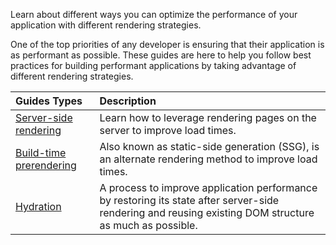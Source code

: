 <docs-decorative-header title="Server-side & hybrid rendering" imgSrc="adev/src/assets/images/overview.svg"> <!-- markdownlint-disable-line -->
Learn about different ways you can optimize the performance of your application with different rendering strategies.
</docs-decorative-header>

One of the top priorities of any developer is ensuring that their application is as performant as possible. These guides are here to help you follow best practices for building performant applications by taking advantage of different rendering strategies.

| Guides Types                              | Description                                                                                                |
| :---------------------------------------- | :--------------------------------------------------------------------------------------------------------- |
| [Server-side rendering](/guide/ssr)             | Learn how to leverage rendering pages on the server to improve load times.                                 |
| [Build-time prerendering](/guide/prerendering)  | Also known as static-side generation (SSG), is an alternate rendering method to improve load times.           |
| [Hydration](/guide/hydration)                   | A process to improve application performance by restoring its state after server-side rendering and reusing existing DOM structure as much as possible. |
